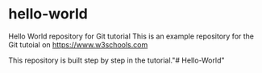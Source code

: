 # hello-world
Hello World repository for Git tutorial
This is an example repository for the Git tutoial on https://www.w3schools.com

This repository is built step by step in the tutorial."# Hello-World" 
